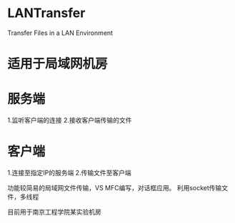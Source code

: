# LANTransfer
Transfer Files in a LAN Environment

# 适用于局域网机房

# 服务端
1.监听客户端的连接
2.接收客户端传输的文件

# 客户端
1.连接至指定IP的服务端
2.传输文件至客户端

功能较简易的局域网文件传输，VS MFC编写，对话框应用。
利用socket传输文件，多线程

目前用于南京工程学院某实验机房
